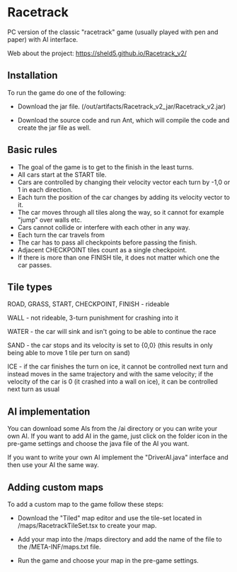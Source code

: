 # Racetrack

PC version of the classic "racetrack" game (usually played with pen and paper) with AI interface.

Web about the project: https://sheld5.github.io/Racetrack_v2/

## Installation

To run the game do one of the following:

- Download the jar file. (/out/artifacts/Racetrack_v2_jar/Racetrack_v2.jar)

- Download the source code and run Ant, which will compile the code and create the jar file as well.

## Basic rules

 - The goal of the game is to get to the finish in the least turns.
 - All cars start at the START tile.
 - Cars are controlled by changing their velocity vector each turn by -1,0 or 1 in each direction.
 - Each turn the position of the car changes by adding its velocity vector to it.
 - The car moves through all tiles along the way, so it cannot for example "jump" over walls etc.
 - Cars cannot collide or interfere with each other in any way.
 - Each turn the car travels from
 - The car has to pass all checkpoints before passing the finish.
 - Adjacent CHECKPOINT tiles count as a single checkpoint.
 - If there is more than one FINISH tile, it does not matter which one the car passes.

## Tile types

ROAD, GRASS, START, CHECKPOINT, FINISH - rideable

WALL - not rideable, 3-turn punishment for crashing into it

WATER - the car will sink and isn't going to be able to continue the race

SAND - the car stops and its velocity is set to {0,0} (this results in only being able to move 1 tile per turn on sand)

ICE - if the car finishes the turn on ice, it cannot be controlled next turn and instead moves in the same trajectory and with the same velocity; if the velocity of the car is 0 (it crashed into a wall on ice), it can be controlled next turn as usual

## AI implementation

You can download some AIs from the /ai directory or you can write your own AI.
If you want to add AI in the game, just click on the folder icon in the pre-game settings
and choose the java file of the AI you want.

If you want to write your own AI implement the "DriverAI.java" interface and then use your AI the same way.

## Adding custom maps

To add a custom map to the game follow these steps:

- Download the "Tiled" map editor and use the tile-set located in /maps/RacetrackTileSet.tsx to create your map.

- Add your map into the /maps directory and add the name of the file to the /META-INF/maps.txt file.

- Run the game and choose your map in the pre-game settings.